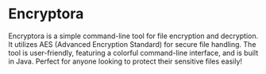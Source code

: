 # Encryptora
Encryptora is a simple command-line tool for file encryption and decryption. It utilizes AES (Advanced Encryption Standard) for secure file handling. The tool is user-friendly, featuring a colorful command-line interface, and is built in Java. Perfect for anyone looking to protect their sensitive files easily!
